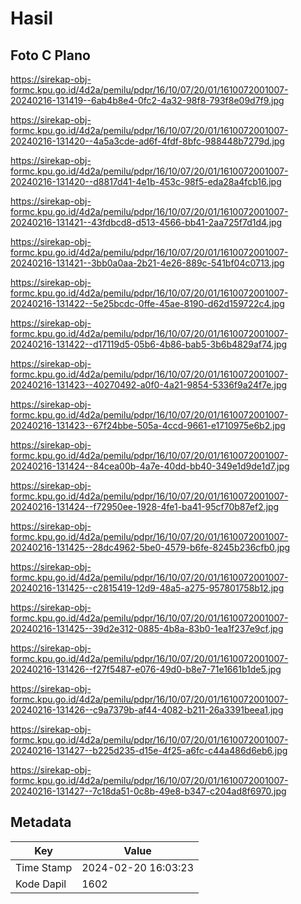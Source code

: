 # Hasil

## Foto C Plano

https://sirekap-obj-formc.kpu.go.id/4d2a/pemilu/pdpr/16/10/07/20/01/1610072001007-20240216-131419--6ab4b8e4-0fc2-4a32-98f8-793f8e09d7f9.jpg

https://sirekap-obj-formc.kpu.go.id/4d2a/pemilu/pdpr/16/10/07/20/01/1610072001007-20240216-131420--4a5a3cde-ad6f-4fdf-8bfc-988448b7279d.jpg

https://sirekap-obj-formc.kpu.go.id/4d2a/pemilu/pdpr/16/10/07/20/01/1610072001007-20240216-131420--d8817d41-4e1b-453c-98f5-eda28a4fcb16.jpg

https://sirekap-obj-formc.kpu.go.id/4d2a/pemilu/pdpr/16/10/07/20/01/1610072001007-20240216-131421--43fdbcd8-d513-4566-bb41-2aa725f7d1d4.jpg

https://sirekap-obj-formc.kpu.go.id/4d2a/pemilu/pdpr/16/10/07/20/01/1610072001007-20240216-131421--3bb0a0aa-2b21-4e26-889c-541bf04c0713.jpg

https://sirekap-obj-formc.kpu.go.id/4d2a/pemilu/pdpr/16/10/07/20/01/1610072001007-20240216-131422--5e25bcdc-0ffe-45ae-8190-d62d159722c4.jpg

https://sirekap-obj-formc.kpu.go.id/4d2a/pemilu/pdpr/16/10/07/20/01/1610072001007-20240216-131422--d17119d5-05b6-4b86-bab5-3b6b4829af74.jpg

https://sirekap-obj-formc.kpu.go.id/4d2a/pemilu/pdpr/16/10/07/20/01/1610072001007-20240216-131423--40270492-a0f0-4a21-9854-5336f9a24f7e.jpg

https://sirekap-obj-formc.kpu.go.id/4d2a/pemilu/pdpr/16/10/07/20/01/1610072001007-20240216-131423--67f24bbe-505a-4ccd-9661-e1710975e6b2.jpg

https://sirekap-obj-formc.kpu.go.id/4d2a/pemilu/pdpr/16/10/07/20/01/1610072001007-20240216-131424--84cea00b-4a7e-40dd-bb40-349e1d9de1d7.jpg

https://sirekap-obj-formc.kpu.go.id/4d2a/pemilu/pdpr/16/10/07/20/01/1610072001007-20240216-131424--f72950ee-1928-4fe1-ba41-95cf70b87ef2.jpg

https://sirekap-obj-formc.kpu.go.id/4d2a/pemilu/pdpr/16/10/07/20/01/1610072001007-20240216-131425--28dc4962-5be0-4579-b6fe-8245b236cfb0.jpg

https://sirekap-obj-formc.kpu.go.id/4d2a/pemilu/pdpr/16/10/07/20/01/1610072001007-20240216-131425--c2815419-12d9-48a5-a275-957801758b12.jpg

https://sirekap-obj-formc.kpu.go.id/4d2a/pemilu/pdpr/16/10/07/20/01/1610072001007-20240216-131425--39d2e312-0885-4b8a-83b0-1ea1f237e9cf.jpg

https://sirekap-obj-formc.kpu.go.id/4d2a/pemilu/pdpr/16/10/07/20/01/1610072001007-20240216-131426--f27f5487-e076-49d0-b8e7-71e1661b1de5.jpg

https://sirekap-obj-formc.kpu.go.id/4d2a/pemilu/pdpr/16/10/07/20/01/1610072001007-20240216-131426--c9a7379b-af44-4082-b211-26a3391beea1.jpg

https://sirekap-obj-formc.kpu.go.id/4d2a/pemilu/pdpr/16/10/07/20/01/1610072001007-20240216-131427--b225d235-d15e-4f25-a6fc-c44a486d6eb6.jpg

https://sirekap-obj-formc.kpu.go.id/4d2a/pemilu/pdpr/16/10/07/20/01/1610072001007-20240216-131427--7c18da51-0c8b-49e8-b347-c204ad8f6970.jpg


## Metadata

| Key        | Value               |
| ---------- | ------------------- |
| Time Stamp | 2024-02-20 16:03:23 |
| Kode Dapil | 1602                |



